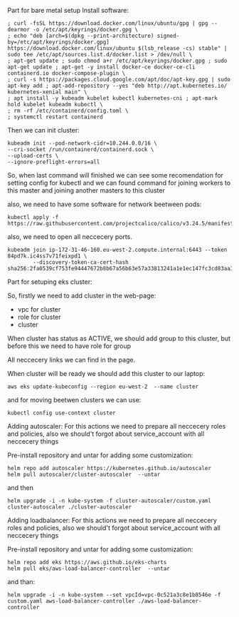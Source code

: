 Part for bare metal setup
Install software:
```apt-get update ; apt-get -y install ca-certificates curl gnupg lsb-release ; mkdir -p /etc/apt/keyrings \
; curl -fsSL https://download.docker.com/linux/ubuntu/gpg | gpg --dearmor -o /etc/apt/keyrings/docker.gpg \
; echo "deb [arch=$(dpkg --print-architecture) signed-by=/etc/apt/keyrings/docker.gpg] https://download.docker.com/linux/ubuntu $(lsb_release -cs) stable" | sudo tee /etc/apt/sources.list.d/docker.list > /dev/null \
; apt-get update ; sudo chmod a+r /etc/apt/keyrings/docker.gpg ; sudo apt-get update ; apt-get -y install docker-ce docker-ce-cli containerd.io docker-compose-plugin \
; curl -s https://packages.cloud.google.com/apt/doc/apt-key.gpg | sudo apt-key add ; apt-add-repository --yes "deb http://apt.kubernetes.io/ kubernetes-xenial main" \
; apt install -y kubeadm kubelet kubectl kubernetes-cni ; apt-mark hold kubelet kubeadm kubectl \
; rm -rf /etc/containerd/config.toml \
; systemctl restart containerd
```
Then we can init cluster:
```
kubeadm init --pod-network-cidr=10.244.0.0/16 \
--cri-socket /run/containerd/containerd.sock \
--upload-certs \
--ignore-preflight-errors=all
```
So, when last command will finished we can see some recomendation for setting 
config for kubectl and we can found command for joining workers to this master 
and joining another masters to this cluster

also, we need to have some software for network beetween pods:
```
kubectl apply -f https://raw.githubusercontent.com/projectcalico/calico/v3.24.5/manifests/calico.yaml
```
also, we need to open all neccecery ports.
```
kubeadm join ip-172-31-46-160.eu-west-2.compute.internal:6443 --token 84pd7k.ic4ss7v71feixpd1 \
        --discovery-token-ca-cert-hash sha256:2fa0539cf753fe94447672b8b67a56b63e57a33813241a1e1ec147fc3cd83aa3
```

Part for setuping eks cluster:

So, firstly we need to add cluster in the web-page:
- vpc for cluster
- role for cluster
- cluster

When cluster has status as ACTIVE, we should add group to this cluster, but before this we need to have role for group

All neccecery links we can find in the page.

When cluster will be ready we should add this cluster to our laptop:

```
aws eks update-kubeconfig --region eu-west-2  --name cluster
```
and for moving beetwen clusters we can use:

```
kubectl config use-context cluster
```

Adding autoscaler:
For this actions we need to prepare all neccecery roles and policies, also we should't forgot about service_account with 
all neccecery things

Pre-install repository and untar for adding some customization:
```
helm repo add autoscaler https://kubernetes.github.io/autoscaler
helm pull autoscaler/cluster-autoscaler  --untar
```
and then
```
helm upgrade -i -n kube-system -f cluster-autoscaler/custom.yaml cluster-autoscaler ./cluster-autoscaler
```
Adding loadbalancer:
For this actions we need to prepare all neccecery roles and policies, also we should't forgot about service_account with 
all neccecery things

Pre-install repository and untar for adding some customization:
```
helm repo add eks https://aws.github.io/eks-charts
helm pull eks/aws-load-balancer-controller  --untar
```
and than:
```
helm upgrade -i -n kube-system --set vpcId=vpc-0c521a3c8e1b8546e -f custom.yaml aws-load-balancer-controller ./aws-load-balancer-controller
```


